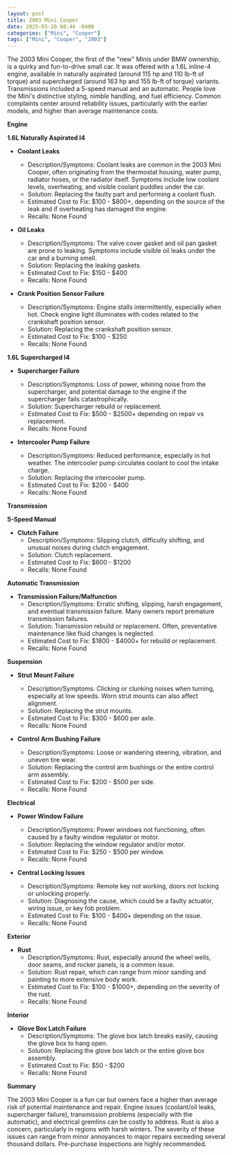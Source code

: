 ```yaml
---
layout: post
title: 2003 Mini Cooper
date: 2025-03-20 08:44 -0400
categories: ["Mini", "Cooper"]
tags: ["Mini", "Cooper", "2003"]
---
```

The 2003 Mini Cooper, the first of the "new" Minis under BMW ownership, is a quirky and fun-to-drive small car. It was offered with a 1.6L inline-4 engine, available in naturally aspirated (around 115 hp and 110 lb-ft of torque) and supercharged (around 163 hp and 155 lb-ft of torque) variants. Transmissions included a 5-speed manual and an automatic. People love the Mini's distinctive styling, nimble handling, and fuel efficiency. Common complaints center around reliability issues, particularly with the earlier models, and higher than average maintenance costs.

**Engine**

**1.6L Naturally Aspirated I4**

*   **Coolant Leaks**
    *   Description/Symptoms: Coolant leaks are common in the 2003 Mini Cooper, often originating from the thermostat housing, water pump, radiator hoses, or the radiator itself. Symptoms include low coolant levels, overheating, and visible coolant puddles under the car.
    *   Solution: Replacing the faulty part and performing a coolant flush.
    *   Estimated Cost to Fix: $100 - $800+, depending on the source of the leak and if overheating has damaged the engine.
    *   Recalls: None Found

*   **Oil Leaks**
    *   Description/Symptoms: The valve cover gasket and oil pan gasket are prone to leaking. Symptoms include visible oil leaks under the car and a burning smell.
    *   Solution: Replacing the leaking gaskets.
    *   Estimated Cost to Fix: $150 - $400
    *   Recalls: None Found

*   **Crank Position Sensor Failure**
    *   Description/Symptoms: Engine stalls intermittently, especially when hot. Check engine light illuminates with codes related to the crankshaft position sensor.
    *   Solution: Replacing the crankshaft position sensor.
    *   Estimated Cost to Fix: $100 - $250
    *   Recalls: None Found

**1.6L Supercharged I4**

*   **Supercharger Failure**
    *   Description/Symptoms: Loss of power, whining noise from the supercharger, and potential damage to the engine if the supercharger fails catastrophically.
    *   Solution: Supercharger rebuild or replacement.
    *   Estimated Cost to Fix: $500 - $2500+ depending on repair vs replacement.
    *   Recalls: None Found

*   **Intercooler Pump Failure**
    *   Description/Symptoms: Reduced performance, especially in hot weather. The intercooler pump circulates coolant to cool the intake charge.
    *   Solution: Replacing the intercooler pump.
    *   Estimated Cost to Fix: $200 - $400
    *   Recalls: None Found

**Transmission**

**5-Speed Manual**

*   **Clutch Failure**
    *   Description/Symptoms: Slipping clutch, difficulty shifting, and unusual noises during clutch engagement.
    *   Solution: Clutch replacement.
    *   Estimated Cost to Fix: $600 - $1200
    *   Recalls: None Found

**Automatic Transmission**

*   **Transmission Failure/Malfunction**
    *   Description/Symptoms: Erratic shifting, slipping, harsh engagement, and eventual transmission failure. Many owners report premature transmission failures.
    *   Solution: Transmission rebuild or replacement. Often, preventative maintenance like fluid changes is neglected.
    *   Estimated Cost to Fix: $1800 - $4000+ for rebuild or replacement.
    *   Recalls: None Found

**Suspension**

*   **Strut Mount Failure**
    *   Description/Symptoms: Clicking or clunking noises when turning, especially at low speeds. Worn strut mounts can also affect alignment.
    *   Solution: Replacing the strut mounts.
    *   Estimated Cost to Fix: $300 - $600 per axle.
    *   Recalls: None Found

*   **Control Arm Bushing Failure**
    *   Description/Symptoms: Loose or wandering steering, vibration, and uneven tire wear.
    *   Solution: Replacing the control arm bushings or the entire control arm assembly.
    *   Estimated Cost to Fix: $200 - $500 per side.
    *   Recalls: None Found

**Electrical**

*   **Power Window Failure**
    *   Description/Symptoms: Power windows not functioning, often caused by a faulty window regulator or motor.
    *   Solution: Replacing the window regulator and/or motor.
    *   Estimated Cost to Fix: $250 - $500 per window.
    *   Recalls: None Found

*   **Central Locking Issues**
    *   Description/Symptoms: Remote key not working, doors not locking or unlocking properly.
    *   Solution: Diagnosing the cause, which could be a faulty actuator, wiring issue, or key fob problem.
    *   Estimated Cost to Fix: $100 - $400+ depending on the issue.
    *   Recalls: None Found

**Exterior**

*   **Rust**
    *   Description/Symptoms: Rust, especially around the wheel wells, door seams, and rocker panels, is a common issue.
    *   Solution: Rust repair, which can range from minor sanding and painting to more extensive body work.
    *   Estimated Cost to Fix: $100 - $1000+, depending on the severity of the rust.
    *   Recalls: None Found

**Interior**

*   **Glove Box Latch Failure**
    *   Description/Symptoms: The glove box latch breaks easily, causing the glove box to hang open.
    *   Solution: Replacing the glove box latch or the entire glove box assembly.
    *   Estimated Cost to Fix: $50 - $200
    *   Recalls: None Found

**Summary**

The 2003 Mini Cooper is a fun car but owners face a higher than average risk of potential maintenance and repair. Engine issues (coolant/oil leaks, supercharger failure), transmission problems (especially with the automatic), and electrical gremlins can be costly to address. Rust is also a concern, particularly in regions with harsh winters. The severity of these issues can range from minor annoyances to major repairs exceeding several thousand dollars. Pre-purchase inspections are highly recommended.

